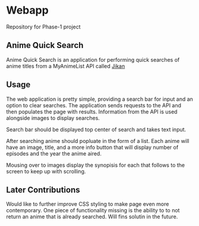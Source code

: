 # Webapp
Repository for Phase-1 project

## Anime Quick Search

Anime Quick Search is an application for performing quick searches of anime titles from a MyAnimeList API called [Jikan](https://jikan.moe/)

## Usage

The web application is pretty simple, providing a search bar for input and an option to clear searches. The application sends requests to the API and then populates the page with results. Information from the API is used alongside images to display searches.

Search bar should be displayed top center of search and takes text input.

After searching anime should popluate in the form of a list. Each anime will have an image, title, and a more info button that will display number of episodes and the year the anime aired.

Mousing over to images display the synopisis for each that follows to the screen to keep up with scrolling.

## Later Contributions

Would like to further improve CSS styling to make page even more contemporary. One piece of functionality missing is the ability to to not return an anime that is already searched. Will fins solutin in the future.
